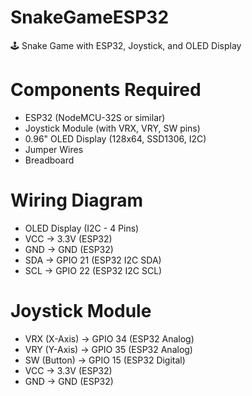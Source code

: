 # SnakeGameESP32
🕹️ Snake Game with ESP32, Joystick, and OLED Display

# Components Required
- ESP32 (NodeMCU-32S or similar)
- Joystick Module (with VRX, VRY, SW pins)
- 0.96" OLED Display (128x64, SSD1306, I2C)
- Jumper Wires
- Breadboard
# Wiring Diagram
- OLED Display (I2C - 4 Pins)
- VCC → 3.3V (ESP32)
- GND → GND (ESP32)
- SDA → GPIO 21 (ESP32 I2C SDA)
- SCL → GPIO 22 (ESP32 I2C SCL)
# Joystick Module
- VRX (X-Axis) → GPIO 34 (ESP32 Analog)
- VRY (Y-Axis) → GPIO 35 (ESP32 Analog)
- SW (Button) → GPIO 15 (ESP32 Digital)
- VCC → 3.3V (ESP32)
- GND → GND (ESP32)
